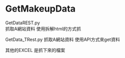 # GetMakeupData

GetDataREST.py  
抓取A網站資料 使用拆解html的方式抓


GetData_TRest.py 
抓取A網站資料 使用API方式來get資料


其他的EXCEL 是抓下來的檔案
